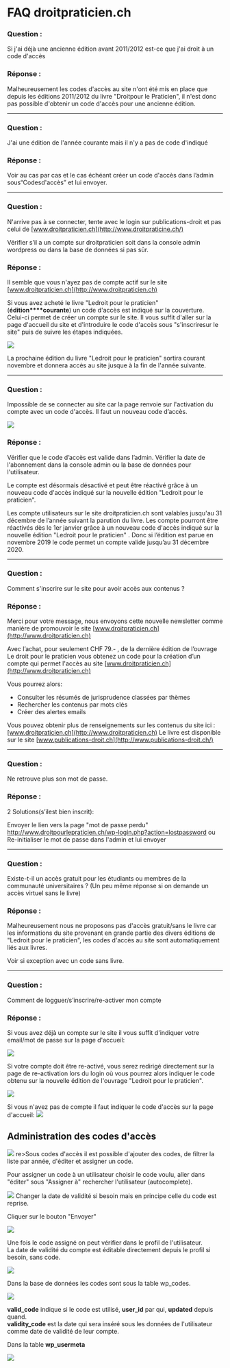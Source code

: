 # FAQ droitpraticien.ch

### Question :
Si j'ai déjà une ancienne édition avant 2011/2012 est-ce que j'ai droit à un code d'accès

### Réponse :
Malheureusement les codes d'accès au site n'ont été mis en place que depuis les éditions 2011/2012 du livre<span class="  s-quot"> <span class="  h-quot">"Droitpour le Praticien", il n'est donc pas possible d'obtenir un code d'accès pour une ancienne édition.

---

### Question :
J'ai une édition de l'année courante mais il n'y a pas de code d'indiqué
 
### Réponse :
Voir au cas par cas et le cas échéant créer un code d'accès dans l’admin sous<span class="  h-ldquo">“Codesd'accès” et lui envoyer.
 
---

### Question :
N'arrive pas à se connecter, tente avec le login sur publications-droit et pas celui de [www.droitpraticien.ch](http://www.droitpraticine.ch/)
 
Vérifier s’il a un compte sur droitpraticien soit dans la console admin wordpress ou dans la base de données si pas sûr.
 
### Réponse :
Il semble que vous n'ayez pas de compte actif sur le site [www.droitpraticien.ch](http://www.droitpraticien.ch)
 
Si vous avez acheté le livre "Ledroit pour le praticien" (**édition****courante**) un code d'accès est indiqué sur la couverture.
Celui-ci permet de créer un compte sur le site.
Il vous suffit d'aller sur la page d'accueil du site et d'introduire le code d'accès sous "s'inscriresur le site" puis de suivre les étapes indiquées.

![](https://library.test/images/s_7B1573E569EBA1DB9F4FC1B3D00333D18CDDB7821A4A1AB9B40023FFB24CEF36_1563951420265_screenshot-www.droitpourlepraticien.ch-2019.07.22-09-55-01.png) 

La prochaine édition du livre "Ledroit pour le praticien" sortira courant novembre et donnera accès au site jusque à la fin de l'année suivante.
 
---

### Question :
Impossible de se connecter au site car la page renvoie sur l'activation du compte avec un code d'accès. Il faut un nouveau code d’accès.

![](https://library.test/images/s_7B1573E569EBA1DB9F4FC1B3D00333D18CDDB7821A4A1AB9B40023FFB24CEF36_1563951449791_screenshot-www.droitpourlepraticien.ch-2019.07.22-09-51-48.png) 
### Réponse :
Vérifier que le code d’accès est valide dans l’admin.
Vérifier la date de l'abonnement dans la console admin ou la base de données pour l'utilisateur.

Le compte est désormais désactivé et peut être réactivé grâce à un nouveau code d'accès indiqué sur la nouvelle édition<span class="  s-quot"> <span class="  h-quot">"Ledroit pour le praticien".

Les compte utilisateurs sur le site droitpraticien.ch sont valables jusqu'au 31 décembre de l’année suivant la parution du livre. Les compte pourront être réactivés dès le 1er janvier grâce à un nouveau code d'accès indiqué sur la nouvelle édition<span class="  s-quot"> <span class="  h-quot">"Ledroit pour le praticien" .
Donc si l’édition est parue en novembre 2019 le code permet un compte valide jusqu’au 31 décembre 2020.

---
 
### Question :
Comment s'inscrire sur le site pour avoir accès aux contenus ?
 
### Réponse :
Merci pour votre message, nous envoyons cette nouvelle newsletter comme manière de promouvoir le site [www.droitpraticien.ch](http://www.droitpraticien.ch)
 
Avec l’achat, pour seulement CHF 79.- , de la dernière édition de l’ouvrage Le droit pour le praticien vous obtenez un code pour la création d’un compte qui permet l'accès au site [www.droitpraticien.ch](http://www.droitpraticien.ch)
 
Vous pourrez alors:
 
- Consulter les résumés de jurisprudence classées par thèmes
- Rechercher les contenus par mots clés
- Créer des alertes emails
 
Vous pouvez obtenir plus de renseignements sur les contenus du site ici : [www.droitpraticien.ch](http://www.droitpraticien.ch)
Le livre est disponible sur le site [www.publications-droit.ch](http://www.publications-droit.ch/)

---
 
### Question :
Ne retrouve plus son mot de passe.
 
### Réponse :
2 Solutions(s’ilest bien inscrit):

Envoyer le lien vers la page "mot de passe perdu"
<http://www.droitpourlepraticien.ch/wp-login.php?action=lostpassword>
ou
Re-initialiser le mot de passe dans l'admin et lui envoyer
 
---

### Question :
Existe-t-il un accès gratuit pour les étudiants ou membres de la communauté universitaires ?
(Un peu même réponse si on demande un accès virtuel sans le livre)

### Réponse :
Malheureusement nous ne proposons pas d'accès gratuit/sans le livre car les informations du site provenant en grande partie des divers éditions de<span class="  s-quot"> <span class="  h-quot">"Ledroit pour le praticien", les codes d'accès au site sont automatiquement liés aux livres.

Voir si exception avec un code sans livre.
 
---

### Question :
Comment de logguer/s’inscrire/re-activer mon compte

### Réponse :
Si vous avez déjà un compte sur le site il vous suffit d'indiquer votre email/mot de passe sur la page d'accueil:

<span class="gallery "><span class="gallery-wrapper" data-ace-gallery-clipboard-json="{" data-ace-gallery-urls="https://paper-attachments.dropbox.com/s_7B1573E569EBA1DB9F4FC1B3D00333D18CDDB7821A4A1AB9B40023FFB24CEF36_1563952012503_file.png" items="" paper-attachments.dropbox.com="" s_7b1573e569eba1db9f4fc1b3d00333d18cddb7821a4a1ab9b40023ffb24cef36_1563952012503_file.png="">![](https://library.test/images/s_7B1573E569EBA1DB9F4FC1B3D00333D18CDDB7821A4A1AB9B40023FFB24CEF36_1563952012503_file.png)

Si votre compte doit être re-activé, vous serez redirigé directement sur la page de re-activation lors du login où vous pourrez alors indiquer le code obtenu sur la nouvelle édition de l'ouvrage<span class="  s-quot"> <span class="  h-quot">"Ledroit pour le praticien".

<span class="gallery "><span class="gallery-wrapper" data-ace-gallery-clipboard-json="{" data-ace-gallery-urls="https://paper-attachments.dropbox.com/s_7B1573E569EBA1DB9F4FC1B3D00333D18CDDB7821A4A1AB9B40023FFB24CEF36_1563952012514_file.png" items="" paper-attachments.dropbox.com="" s_7b1573e569eba1db9f4fc1b3d00333d18cddb7821a4a1ab9b40023ffb24cef36_1563952012514_file.png="">![](https://library.test/images/s_7B1573E569EBA1DB9F4FC1B3D00333D18CDDB7821A4A1AB9B40023FFB24CEF36_1563952012514_file.png)

Si vous n'avez pas de compte il faut indiquer le code d'accès sur la page d'accueil:
<span class="gallery "><span class="gallery-wrapper" data-ace-gallery-clipboard-json="{" data-ace-gallery-urls="https://paper-attachments.dropbox.com/s_7B1573E569EBA1DB9F4FC1B3D00333D18CDDB7821A4A1AB9B40023FFB24CEF36_1563952012542_file.png" items="" paper-attachments.dropbox.com="" s_7b1573e569eba1db9f4fc1b3d00333d18cddb7821a4a1ab9b40023ffb24cef36_1563952012542_file.png="">![](https://library.test/images/s_7B1573E569EBA1DB9F4FC1B3D00333D18CDDB7821A4A1AB9B40023FFB24CEF36_1563952012542_file.png)

## Administration des codes d'accès

![](https://library.test/images/xhdFy0It8yDpCu7buMWzMNB4JRQ1AtBe93xRQ6CF.png)
re>Sous codes d'accès il est possible d'ajouter des codes, de filtrer la liste par année, d'éditer et assigner un code.

Pour assigner un code à un utilisateur choisir le code voulu, aller dans "éditer" sous "Assigner à" rechercher l'utilisateur (autocomplete).

![](https://library.test/images/EmJreTVg67nCNT8T5NShoBPrjzGnAeDPpu20zjqI.png)
Changer la date de validité si besoin mais en principe celle du code est reprise.

Cliquer sur le bouton "Envoyer"

![](https://library.test/images/F2T9Nuw6puQ2KH2uiK9Tm3gTjnW0hszIHf6kgFk4.png)

Une fois le code assigné on peut vérifier dans le profil de l'utilisateur.   
La date de validité du compte est éditable directement depuis le profil si besoin, sans code.

![](https://library.test/images/WLGWz3IpLeX7vjDhFhXLXo9tLie95zdODRMYS1cS.png)

Dans la base de données les codes sont sous la table wp\_codes.

![](https://library.test/images/N1livPjhqyggp29EbDZlrrCcLWCzCqC8x6td63VZ.png)

**valid\_code** indique si le code est utilisé, **user\_id** par qui, **updated** depuis quand.  
**validity\_code** est la date qui sera inséré sous les données de l'utilisateur comme date de validité de leur compte.

Dans la table **wp\_usermeta**

![](https://library.test/images/Qk2DsEep8RFSJ86QZwxYWzVXvMkjYpWMQQZwvkYm.png)
